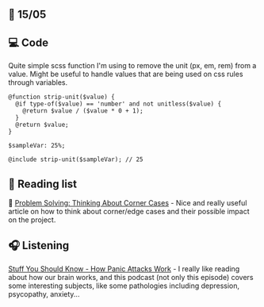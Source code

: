 ## :date:  15/05

## 💻 Code
Quite simple scss function I'm using to remove the unit (px, em, rem) from a value. Might be useful to handle values that are being used on css rules through variables. 

```
@function strip-unit($value) {
  @if type-of($value) == 'number' and not unitless($value) {
    @return $value / ($value * 0 + 1);
  }
  @return $value;
}

$sampleVar: 25%;

@include strip-unit($sampleVar); // 25
```

## 📰 Reading list

📄 [Problem Solving: Thinking About Corner Cases](https://dev.to/ice_lenor/problem-solving-thinking-about-corner-cases-47hh) - Nice and really useful article on how to think about corner/edge cases and their possible impact on the project. 

## 🎧 Listening
[Stuff You Should Know - How Panic Attacks Work](https://www.stuffyoushouldknow.com/podcasts/how-panic-attacks-work.htm) - I really like reading about how our brain works, and this podcast (not only this episode) covers some interesting subjects, like some pathologies including depression, psycopathy, anxiety...
